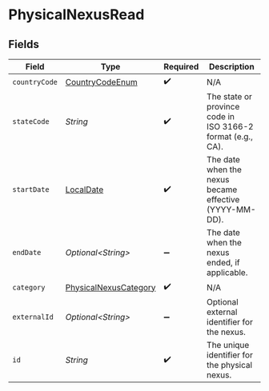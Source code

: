 # PhysicalNexusRead


## Fields

| Field                                                                                   | Type                                                                                    | Required                                                                                | Description                                                                             |
| --------------------------------------------------------------------------------------- | --------------------------------------------------------------------------------------- | --------------------------------------------------------------------------------------- | --------------------------------------------------------------------------------------- |
| `countryCode`                                                                           | [CountryCodeEnum](../../models/components/CountryCodeEnum.md)                           | :heavy_check_mark:                                                                      | N/A                                                                                     |
| `stateCode`                                                                             | *String*                                                                                | :heavy_check_mark:                                                                      | The state or province code in<br/>                            ISO 3166-2 format (e.g., CA). |
| `startDate`                                                                             | [LocalDate](https://docs.oracle.com/javase/8/docs/api/java/time/LocalDate.html)         | :heavy_check_mark:                                                                      | The date when the nexus became<br/>                            effective (YYYY-MM-DD).  |
| `endDate`                                                                               | *Optional\<String>*                                                                     | :heavy_minus_sign:                                                                      | The date when the<br/>                                        nexus ended, if applicable. |
| `category`                                                                              | [PhysicalNexusCategory](../../models/components/PhysicalNexusCategory.md)               | :heavy_check_mark:                                                                      | N/A                                                                                     |
| `externalId`                                                                            | *Optional\<String>*                                                                     | :heavy_minus_sign:                                                                      | Optional<br/>                                        external identifier for the nexus. |
| `id`                                                                                    | *String*                                                                                | :heavy_check_mark:                                                                      | The unique identifier for the physical nexus.                                           |